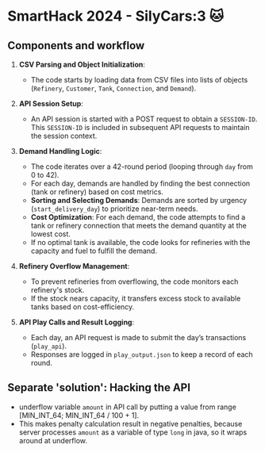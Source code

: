 # SmartHack 2024 - SilyCars:3 🐱

## Components and workflow
1. **CSV Parsing and Object Initialization**:
   - The code starts by loading data from CSV files into lists of objects (`Refinery`, `Customer`, `Tank`, `Connection`, and `Demand`).
   
2. **API Session Setup**:
   - An API session is started with a POST request to obtain a `SESSION-ID`. This `SESSION-ID` is included in subsequent API requests to maintain the session context.

3. **Demand Handling Logic**:
   - The code iterates over a 42-round period (looping through `day` from 0 to 42).
   - For each day, demands are handled by finding the best connection (tank or refinery) based on cost metrics.
   - **Sorting and Selecting Demands**: Demands are sorted by urgency (`start_delivery_day`) to prioritize near-term needs.
   - **Cost Optimization**: For each demand, the code attempts to find a tank or refinery connection that meets the demand quantity at the lowest cost.
   - If no optimal tank is available, the code looks for refineries with the capacity and fuel to fulfill the demand.

4. **Refinery Overflow Management**:
   - To prevent refineries from overflowing, the code monitors each refinery's stock.
   - If the stock nears capacity, it transfers excess stock to available tanks based on cost-efficiency.

5. **API Play Calls and Result Logging**:
   - Each day, an API request is made to submit the day’s transactions (`play_api`).
   - Responses are logged in `play_output.json` to keep a record of each round.

## Separate 'solution': Hacking the API
- underflow variable `amount` in API call by putting a value from range [MIN_INT_64; MIN_INT_64 / 100 + 1\].
- This makes penalty calculation result in negative penalties, because server processes `amount` as a variable of type `long` in java, so it wraps around at underflow.
